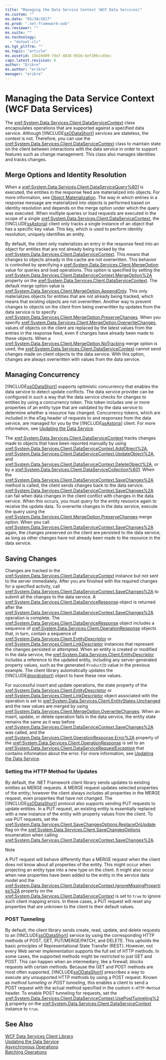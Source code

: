 ```yaml
---
title: "Managing the Data Service Context (WCF Data Services)"
ms.custom: ""
ms.date: "03/30/2017"
ms.prod: ".net-framework-oob"
ms.reviewer: ""
ms.suite: ""
ms.technology: 
  - "dotnet-clr"
ms.tgt_pltfrm: ""
ms.topic: "article"
ms.assetid: 15b19d09-7de7-4638-9556-6ef396cc45ec
caps.latest.revision: 6
author: "Erikre"
ms.author: "erikre"
manager: "erikre"
---
```

# Managing the Data Service Context (WCF Data Services)
The <xref:System.Data.Services.Client.DataServiceContext> class encapsulates operations that are supported against a specified data service. Although [!INCLUDE[ssODataShort](../../../../includes/ssodatashort-md.md)] services are stateless, the context is not. Therefore, you can use the <xref:System.Data.Services.Client.DataServiceContext> class to maintain state on the client between interactions with the data service in order to support features such as change management. This class also manages identities and tracks changes.  
  
## Merge Options and Identity Resolution  
 When a <xref:System.Data.Services.Client.DataServiceQuery%601> is executed, the entities in the response feed are materialized into objects. For more information, see [Object Materialization](../../../../docs/framework/data/wcf/object-materialization-wcf-data-services.md). The way in which entries in a response message are materialized into objects is performed based on identity resolution and depends on the merge option under which the query was executed. When multiple queries or load requests are executed in the scope of a single <xref:System.Data.Services.Client.DataServiceContext>, the [!INCLUDE[ssAstoria](../../../../includes/ssastoria-md.md)] client only tracks a single instance of an object that has a specific key value. This key, which is used to perform identity resolution, uniquely identifies an entity.  
  
 By default, the client only materializes an entry in the response feed into an object for entities that are not already being tracked by the <xref:System.Data.Services.Client.DataServiceContext>. This means that changes to objects already in the cache are not overwritten. This behavior is controlled by specifying a <xref:System.Data.Services.Client.MergeOption> value for queries and load operations. This option is specified by setting the <xref:System.Data.Services.Client.DataServiceContext.MergeOption%2A> property on the <xref:System.Data.Services.Client.DataServiceContext>. The default merge option value is <xref:System.Data.Services.Client.MergeOption.AppendOnly>. This only materializes objects for entities that are not already being tracked, which means that existing objects are not overwritten. Another way to prevent changes to objects on the client from being overwritten by updates from the data service is to specify <xref:System.Data.Services.Client.MergeOption.PreserveChanges>. When you specify <xref:System.Data.Services.Client.MergeOption.OverwriteChanges>, values of objects on the client are replaced by the latest values from the entries in the response feed, even if changes have already been made to these objects. When a <xref:System.Data.Services.Client.MergeOption.NoTracking> merge option is used, the <xref:System.Data.Services.Client.DataServiceContext> cannot send changes made on client objects to the data service. With this option, changes are always overwritten with values from the data service.  
  
## Managing Concurrency  
 [!INCLUDE[ssODataShort](../../../../includes/ssodatashort-md.md)] supports optimistic concurrency that enables the data service to detect update conflicts. The data service provider can be configured in such a way that the data service checks for changes to entities by using a concurrency token. This token includes one or more properties of an entity type that are validated by the data service to determine whether a resource has changed. Concurrency tokens, which are included in the eTag header of requests to and responses from the data service, are managed for you by the [!INCLUDE[ssAstoria](../../../../includes/ssastoria-md.md)] client. For more information, see [Updating the Data Service](../../../../docs/framework/data/wcf/updating-the-data-service-wcf-data-services.md).  
  
 The <xref:System.Data.Services.Client.DataServiceContext> tracks changes made to objects that have been reported manually by using <xref:System.Data.Services.Client.DataServiceContext.AddObject%2A>, <xref:System.Data.Services.Client.DataServiceContext.UpdateObject%2A>, and <xref:System.Data.Services.Client.DataServiceContext.DeleteObject%2A>, or by a <xref:System.Data.Services.Client.DataServiceCollection%601>. When the <xref:System.Data.Services.Client.DataServiceContext.SaveChanges%2A> method is called, the client sends changes back to the data service. <xref:System.Data.Services.Client.DataServiceContext.SaveChanges%2A> can fail when data changes in the client conflict with changes in the data service. When this occurs, you must query for the entity resource again to receive the update data. To overwrite changes in the data service, execute the query using the <xref:System.Data.Services.Client.MergeOption.PreserveChanges> merge option. When you call <xref:System.Data.Services.Client.DataServiceContext.SaveChanges%2A> again, the changes preserved on the client are persisted to the data service, as long as other changes have not already been made to the resource in the data service.  
  
## Saving Changes  
 Changes are tracked in the <xref:System.Data.Services.Client.DataServiceContext> instance but not sent to the server immediately. After you are finished with the required changes for a specified activity, call <xref:System.Data.Services.Client.DataServiceContext.SaveChanges%2A> to submit all the changes to the data service. A <xref:System.Data.Services.Client.DataServiceResponse> object is returned after the <xref:System.Data.Services.Client.DataServiceContext.SaveChanges%2A> operation is complete. The <xref:System.Data.Services.Client.DataServiceResponse> object includes a sequence of <xref:System.Data.Services.Client.OperationResponse> objects that, in turn, contain a sequence of <xref:System.Data.Services.Client.EntityDescriptor> or <xref:System.Data.Services.Client.LinkDescriptor> instances that represent the changes persisted or attempted. When an entity is created or modified in the data service, the <xref:System.Data.Services.Client.EntityDescriptor> includes a reference to the updated entity, including any server-generated property values, such as the generated `ProductID` value in the previous example. The client library automatically updates the [!INCLUDE[dnprdnshort](../../../../includes/dnprdnshort-md.md)] object to have these new values.  
  
 For successful insert and update operations, the state property of the <xref:System.Data.Services.Client.EntityDescriptor> or <xref:System.Data.Services.Client.LinkDescriptor> object associated with the operation is set to <xref:System.Data.Services.Client.EntityStates.Unchanged> and the new values are merged by using <xref:System.Data.Services.Client.MergeOption.OverwriteChanges>. When an insert, update, or delete operation fails in the data service, the entity state remains the same as it was before <xref:System.Data.Services.Client.DataServiceContext.SaveChanges%2A> was called, and the <xref:System.Data.Services.Client.OperationResponse.Error%2A> property of the <xref:System.Data.Services.Client.OperationResponse> is set to an <xref:System.Data.Services.Client.DataServiceRequestException> that contains information about the error. For more information, see [Updating the Data Service](../../../../docs/framework/data/wcf/updating-the-data-service-wcf-data-services.md).  
  
### Setting the HTTP Method for Updates  
 By default, the .NET Framework client library sends updates to existing entities as MERGE requests. A MERGE request updates selected properties of the entity; however the client always includes all properties in the MERGE request, even properties that have not changed. The [!INCLUDE[ssODataShort](../../../../includes/ssodatashort-md.md)] protocol also supports sending PUT requests to update entities. In a PUT request, an existing entity is essentially replaced with a new instance of the entity with property values from the client. To use PUT requests, set the <xref:System.Data.Services.Client.SaveChangesOptions.ReplaceOnUpdate> flag on the <xref:System.Data.Services.Client.SaveChangesOptions> enumeration when calling <xref:System.Data.Services.Client.DataServiceContext.SaveChanges%2A>.  
  
> [!NOTE]
>  A PUT request will behave differently than a MERGE request when the client does not know about all properties of the entity. This might occur when projecting an entity type into a new type on the client. It might also occur when new properties have been added to the entity in the service data model and the <xref:System.Data.Services.Client.DataServiceContext.IgnoreMissingProperties%2A> property on the <xref:System.Data.Services.Client.DataServiceContext> is set to `true` to ignore such client mapping errors. In these cases, a PUT request will reset any properties that are unknown to the client to their default values.  
  
### POST Tunneling  
 By default, the client library sends create, read, update, and delete requests to an [!INCLUDE[ssODataShort](../../../../includes/ssodatashort-md.md)] service by using the corresponding HTTP methods of POST, GET, PUT/MERGE/PATCH, and DELETE. This upholds the basic principles of Representational State Transfer (REST). However, not every Web server implementation supports the full set of HTTP methods. In some cases, the supported methods might be restricted to just GET and POST. This can happen when an intermediary, like a firewall, blocks requests with certain methods. Because the GET and POST methods are most often supported, [!INCLUDE[ssODataShort](../../../../includes/ssodatashort-md.md)] prescribes a way to execute any unsupported HTTP methods by using a POST request. Known as *method tunneling* or *POST tunneling*, this enables a client to send a POST request with the actual method specified in the custom `X-HTTP-Method` header. To enable POST tunneling for requests, set the <xref:System.Data.Services.Client.DataServiceContext.UsePostTunneling%2A> property on the <xref:System.Data.Services.Client.DataServiceContext> instance to `true`.  
  
## See Also  
 [WCF Data Services Client Library](../../../../docs/framework/data/wcf/wcf-data-services-client-library.md)   
 [Updating the Data Service](../../../../docs/framework/data/wcf/updating-the-data-service-wcf-data-services.md)   
 [Asynchronous Operations](../../../../docs/framework/data/wcf/asynchronous-operations-wcf-data-services.md)   
 [Batching Operations](../../../../docs/framework/data/wcf/batching-operations-wcf-data-services.md)
